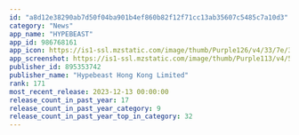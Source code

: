 ```yaml
---
id: "a8d12e38290ab7d50f04ba901b4ef860b82f12f71cc13ab35607c5485c7a10d3"
category: "News"
app_name: "HYPEBEAST"
app_id: 986768161
app_icon: https://is1-ssl.mzstatic.com/image/thumb/Purple126/v4/33/7e/3f/337e3f1e-f558-3d76-14af-9e68941afb2e/AppIcon-0-0-1x_U007emarketing-0-7-0-85-220.png/1024x1024bb.png
app_screenshot: https://is1-ssl.mzstatic.com/image/thumb/Purple113/v4/55/f0/75/55f07517-b9ba-9c10-fee9-2aa8a3c4ef50/pr_source.jpg/1242x2688bb.png
publisher_id: 895353742
publisher_name: "Hypebeast Hong Kong Limited"
rank: 171
most_recent_release: 2023-12-13 00:00:00
release_count_in_past_year: 17
release_count_in_past_year_category: 9
release_count_in_past_year_top_in_category: 32
---
```

